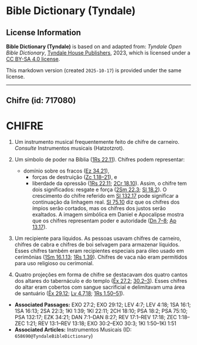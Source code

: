 # Bible Dictionary (Tyndale)

## License Information

**Bible Dictionary (Tyndale)** is based on and adapted from: _Tyndale Open Bible Dictionary_, [Tyndale House Publishers](https://tyndaleopenresources.com/), 2023, which is licensed under a [CC BY-SA 4.0 license](https://creativecommons.org/licenses/by-sa/4.0/legalcode.en).

This markdown version (created `2025-10-17`) is provided under the same license.



--------------------------------

## Chifre (id: 717080)

CHIFRE
======

1. Um instrumento musical frequentemente feito de chifre de carneiro. *Consulte* Instrumentos musicais (Hatzotzrot).
2. Um símbolo de poder na Bíblia ([1Rs 22\.11](https://ref.ly/1Kgs22:11)). Chifres podem representar:

    * domínio sobre os fracos ([Ez 34\.21](https://ref.ly/Ezek34:21)),
        * forças de destruição ([Zc 1\.18–21](https://ref.ly/Zech1:18-Zech1:21)), e
        * liberdade da opressão ([1Rs 22\.11](https://ref.ly/1Kgs22:11); [2Cr 18\.10](https://ref.ly/2Chr18:10)).
        Assim, o chifre tem dois significados: resgate e força ([2Sm 22\.3](https://ref.ly/2Sam22:3); [Sl 18\.2](https://ref.ly/Ps18:2)). O crescimento do chifre referido em [Sl 132\.17](https://ref.ly/Ps132:17) pode significar a continuação da linhagem real. [Sl 75\.10](https://ref.ly/Ps75:10) diz que os chifres dos ímpios serão cortados, mas os chifres dos justos serão exaltados. A imagem simbólica em Daniel e Apocalipse mostra que os chifres representam poder e autoridade ([Dn 7–8](https://ref.ly/Dan7:1-Dan8:27); [Ap 13](https://ref.ly/Rev13:1-Rev13:18),[17](https://ref.ly/Rev17:1-Rev17:18)).

3. Um recipiente para líquidos. As pessoas usavam chifres de carneiro, chifres de cabra e chifres de boi selvagem para armazenar líquidos. Esses chifres também eram recipientes especiais para óleo usado em cerimônias ([1Sm 16\.1,13](https://ref.ly/1Sam16:1,1Sam16:13); [1Rs 1\.39](https://ref.ly/1Kgs1:39)). Chifres de vaca não eram permitidos para uso religioso ou cerimonial.
4. Quatro projeções em forma de chifre se destacavam dos quatro cantos dos altares do tabernáculo e do templo ([Êx 27\.2](https://ref.ly/Exod27:2); [30\.2–3](https://ref.ly/Exod30:2-Exod30:3)). Esses chifres do altar eram cobertos com sangue sacrificial e delimitavam uma área de santuário ([Êx 29\.12](https://ref.ly/Exod29:12); [Lv 4\.7,18](https://ref.ly/Lev4:7,Lev4:18); [1Rs 1\.50–51](https://ref.ly/1Kgs1:50-1Kgs1:51)).

* **Associated Passages:** EXO 27:2; EXO 29:12; LEV 4:7; LEV 4:18; 1SA 16:1; 1SA 16:13; 2SA 22:3; 1KI 1:39; 1KI 22:11; 2CH 18:10; PSA 18:2; PSA 75:10; PSA 132:17; EZK 34:21; DAN 7:1–DAN 8:27; REV 17:1–REV 17:18; ZEC 1:18–ZEC 1:21; REV 13:1–REV 13:18; EXO 30:2–EXO 30:3; 1KI 1:50–1KI 1:51
* **Associated Articles:** Instrumentos Musicais (ID: `658690@TyndaleBibleDictionary`)

